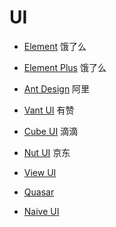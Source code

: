 # UI

* [Element](https://element.eleme.cn/#/zh-CN)  饿了么
* [Element Plus](https://element-plus.org/zh-CN/)  饿了么
* [Ant Design](https://www.antdv.com/docs/vue/introduce)  阿里
* [Vant UI](https://vant-contrib.gitee.io/vant/#/zh-CN)  有赞
* [Cube UI](https://didi.github.io/cube-ui/#/zh-CN)  滴滴
* [Nut UI](https://nutui.jd.com/#/)  京东
* [View UI](https://www.iviewui.com/)

* [Quasar](https://quasar.dev/)

* [Naive UI](https://www.naiveui.com/zh-CN/os-theme)